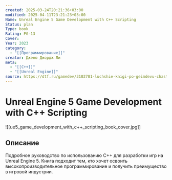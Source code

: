 ```yaml
---
created: 2025-03-24T20:21:36+03:00
modified: 2025-04-11T23:21:23+03:00
Name: Unreal Engine 5 Game Development with C++ Scripting
Status: plan
Type: book
Rating: PG-13
Cover: 
Year: 2023
category:
  - "[[Программирование]]"
creator: Дженю Джордж Ли
meta:
  - "[[C++]]"
  - "[[Unreal Engine]]"
source: https://dtf.ru/gamedev/3102781-luchshie-knigi-po-geimdevu-chast-2
---
```


# Unreal Engine 5 Game Development with C++ Scripting

![[ue5_game_development_with_c++_scripting_book_cover.jpg]]



## Описание

Подробное руководство по использованию C++ для разработки игр на Unreal Engine 5. Книга подходит тем, кто хочет освоить высокопроизводительное программирование и получить преимущество в игровой индустрии.
